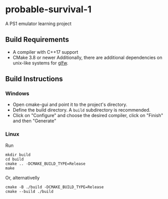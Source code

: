 # probable-survival-1
A PS1 emulator learning project

## Build Requirements
- A compiler with C++17 support
- CMake 3.8 or newer
Additionally, there are additional dependencies on unix-like systems for [glfw](https://www.glfw.org/docs/3.3/compile_guide.html#compile_deps).

## Build Instructions
### Windows
- Open cmake-gui and point it to the project's directory.
- Define the build directory. A `build` subdirectory is recommended.
- Click on "Configure" and choose the desired compiler, click on "Finish" and then "Generate"
### Linux
Run
```
mkdir build
cd build
cmake .. -DCMAKE_BUILD_TYPE=Release
make
```
Or, alternativelly
```
cmake -B ./build -DCMAKE_BUILD_TYPE=Release
cmake --build ./build
```
